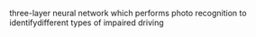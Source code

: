  three-layer neural network which performs photo recognition to identifydifferent types of impaired driving